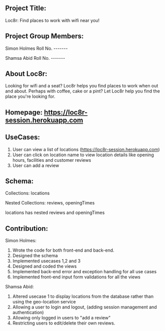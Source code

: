 ## Project Title: 
Loc8r: Find places to work with wifi near you!

## Project Group Members:
Simon Holmes Roll No. -------

Shamsa Abid  Roll No. -------

## About Loc8r:
Looking for wifi and a seat? Loc8r helps you find places to work when out and about. Perhaps with coffee, cake or a pint? Let Loc8r help you find the place you're looking for.

## Homepage: https://loc8r-session.herokuapp.com

## UseCases: 
1. User can view a list of locations (https://loc8r-session.herokuapp.com)
2. User can click on location name to view location details like opening hours, facilities and customer reviews 
3. User can add a review 

## Schema: 
Collections: locations

Nested Collections: reviews, openingTimes

locations has nested reviews and openingTimes

## Contribution:
Simon Holmes: 
1. Wrote the code for both front-end and back-end.
2. Designed the schema
3. Implemented usecases 1,2 and 3
4. Designed and coded the views
5. Implemented back-end error and exception handling for all use cases
6. Implemented front-end input form validations for all the views

Shamsa Abid:
1. Altered usecase 1 to display locations from the database rather than using the geo-location service
1. Allowing a user to login and logout, (adding session management and authentication)
2. Allowing only logged in users to "add a review"
3. Restricting users to edit/delete their own reviews.

